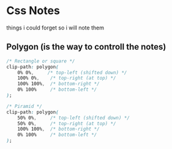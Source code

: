 # Css Notes

things i could forget so i will note them

## Polygon (is the way to controll the notes)

```css
/* Rectangle or square */
clip-path: polygon(
    0% 0%,     /* top-left (shifted down) */
    100% 0%,    /* top-right (at top) */
    100% 100%,  /* bottom-right */
    0% 100%     /* bottom-left */
);

/* Piramid */
clip-path: polygon(
    50% 0%,     /* top-left (shifted down) */
    50% 0%,     /* top-right (at top) */
    100% 100%,  /* bottom-right */
    0% 100%     /* bottom-left */
);
```
